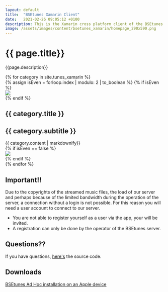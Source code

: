 ```yaml
---
layout: default
title:  "BSEtunes Xamarin Client"
date:   2021-02-26 09:05:12 +0100
description: This is the Xamarin cross platform client of the BSEtunes system. With this client an authorized user can play singles, whole albums, the content of your self created playlists and randomized, the whole content of your selected BSEtunes.
image: /assets/images/content/bsetunes_xamarin/homepage_290x590.png
---
```


# {{ page.title}}

{{page.description}}

<div class="card-container">
{% for category in site.tunes_xamarin %}
<div class="card py-4">
  <div class="row no-gutters">
  {% assign isEven = forloop.index | modulo: 2 | to_boolean  %}
  {% if isEven %}
  <div class="col-md-6  d-flex justify-content-center">
  <img src="{{category.image}}"/>
  </div>
  {% endif %}
    <div class="col-md-6">
      <div class="card-body">
        <h2 class="card-title">{{ category.title }}</h2>
        <h2 class="card-title">{{ category.subtitle }}</h2>
        <div>{{ category.content | markdownify}}</div>
      </div> 
    </div>
    {% if isEven == false %}
  <div class="col-md-6  d-flex justify-content-center">
  <img src="{{category.image}}"/>
  </div>
  {% endif %}
  </div>
</div>
{% endfor %}
</div>


## Important!!

Due to the copyrights of the streamed music files, the load of our server and perhaps because of the limited bandwidth during the operation of the server, a connection without a login is not possible. For this reason you will need a user account to connect to our server.

- You are not able to register yourself as a user via the app, your will be invited.
- A registration can only be done by the operator of the BSEtunes server.

## Questions??
If you have questions, [here's]({{site.repositories.bsetunes_xamarin}}) the source code.

## Downloads

<a href="itms-services://?action=download-manifest&url=/downloads/bsetunes/ios/manifest.plist">BSEtunes Ad Hoc installation on an Apple device</a>

